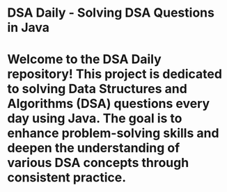 # DSA Daily - Solving DSA Questions in Java
# Welcome to the DSA Daily repository! This project is dedicated to solving Data Structures and Algorithms (DSA) questions every day using Java. The goal is to enhance problem-solving skills and deepen the understanding of various DSA concepts through consistent practice.

